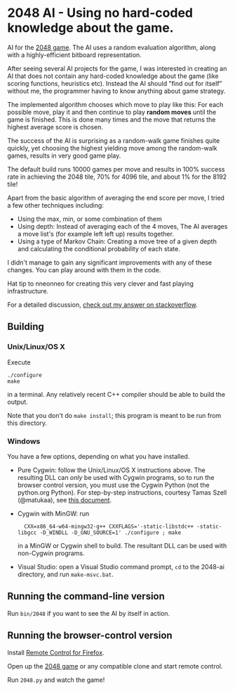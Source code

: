# 2048 AI - Using no hard-coded knowledge about the game.

AI for the [2048 game](http://gabrielecirulli.github.io/2048/). The AI uses a random evaluation algorithm, along with a highly-efficient bitboard representation.

After seeing several AI projects for the game, I was interested in creating an AI that does not contain any hard-coded knowledge about the game (like scoring functions, heuristics etc). Instead the AI should "find out for itself" without me, the programmer having to know anything about game strategy.

The implemented algorithm chooses which move to play like this: For each possible move, play it and then continue to play **random moves** until the game is finished. This is done many times and the move that returns the highest average score is chosen.

The success of the AI is surprising as a random-walk game finishes quite quickly, yet choosing the highest yielding move among the random-walk games, results in very good game play.

The default build runs 10000 games per move and results in 100% success rate in achieving the 2048 tile, 70% for 4096 tile, and about 1% for the 8192 tile!

Apart from the basic algorithm of averaging the end score per move, I tried a few other techniques including:
- Using the max, min, or some combination of them
- Using depth: Instead of averaging each of the 4 moves, The AI averages a move list's (for example left left up) results together.
- Using a type of Markov Chain: Creating a move tree of a given depth and calculating the conditional probability of each state.

I didn't manage to gain any significant improvements with any of these changes. You can play around with them in the code.

Hat tip to nneonneo for creating this very clever and fast playing infrastructure.

For a detailed discussion, [check out my answer on stackoverflow](http://stackoverflow.com/a/23853848/632039).

## Building

### Unix/Linux/OS X

Execute

    ./configure
    make

in a terminal. Any relatively recent C++ compiler should be able to build the output.

Note that you don't do `make install`; this program is meant to be run from this directory.

### Windows

You have a few options, depending on what you have installed.

- Pure Cygwin: follow the Unix/Linux/OS X instructions above. The resulting DLL can *only* be used with Cygwin programs, so
to run the browser control version, you must use the Cygwin Python (not the python.org Python). For step-by-step instructions, courtesy Tamas Szell (@matukaa), see [this document](https://github.com/nneonneo/2048-ai/wiki/CygwinStepByStep.pdf).
- Cygwin with MinGW: run

        CXX=x86_64-w64-mingw32-g++ CXXFLAGS='-static-libstdc++ -static-libgcc -D_WINDLL -D_GNU_SOURCE=1' ./configure ; make

    in a MinGW or Cygwin shell to build. The resultant DLL can be used with non-Cygwin programs.
- Visual Studio: open a Visual Studio command prompt, `cd` to the 2048-ai directory, and run `make-msvc.bat`.

## Running the command-line version

Run `bin/2048` if you want to see the AI by itself in action.

## Running the browser-control version

Install [Remote Control for Firefox](https://addons.mozilla.org/en-US/firefox/addon/remote-control/).

Open up the [2048 game](http://gabrielecirulli.github.io/2048/) or any compatible clone and start remote control.

Run `2048.py` and watch the game!


